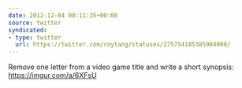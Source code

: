 ```yaml
---
date: 2012-12-04 00:11:35+00:00
source: twitter
syndicated:
- type: twitter
  url: https://twitter.com/roytang/statuses/275754185385984000/
---
```


Remove one letter from a video game title and write a short synopsis: https://imgur.com/a/6XFsU